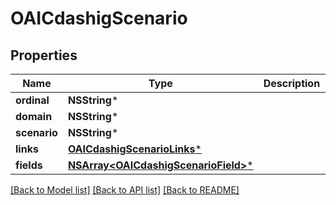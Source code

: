 # OAICdashigScenario

## Properties
Name | Type | Description | Notes
------------ | ------------- | ------------- | -------------
**ordinal** | **NSString*** |  | [optional] 
**domain** | **NSString*** |  | [optional] 
**scenario** | **NSString*** |  | [optional] 
**links** | [**OAICdashigScenarioLinks***](OAICdashigScenarioLinks.md) |  | [optional] 
**fields** | [**NSArray&lt;OAICdashigScenarioField&gt;***](OAICdashigScenarioField.md) |  | [optional] 

[[Back to Model list]](../README.md#documentation-for-models) [[Back to API list]](../README.md#documentation-for-api-endpoints) [[Back to README]](../README.md)



